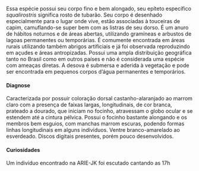 ﻿Essa espécie possui seu corpo fino e bem alongado, seu <glossario>epíteto específico</glossario> *squalirostris* significa rosto de tubarão. Seu corpo é desenhado especialmente para o lugar onde vive, estão associadas à touceiras de capim, camuflando-se super bem com as listras de seu dorso. É um anuro de hábitos noturnos e de áreas abertas, utilizando gramíneas e arbustos de lagoas permanentes ou temporárias. É comumente encontrada em áreas rurais utilizando também abrigos artificiais e já foi observada reproduzindo em açudes e áreas antropizadas.
Possui uma ampla distribuição geográfica tanto no Brasil como em outros países e não é considerada uma espécie com ameaças diretas. A desova é submersa e aderida à vegetação e pode ser encontrada em pequenos corpos d’água permanentes e temporários. 


#### Diagnose
Caracterizada por possuir coloração dorsal castanho-alaranjado ao marrom claro com a presença de faixas largas, longitudinais, de cor branca, prateado a dourado, que iniciam no focinho, atravessam o globo ocular e se estendem até a cintura pélvica. Possui o focinho bastante alongando e os membros bem esguios, com manchas marrom escuras, podendo formas linhas longitudinais em alguns indivíduos. Ventre branco-amarelado ao esverdeado. Discos digitais presentes, porém pouco desenvolvidos. 


#### Curiosidades
Um indivíduo encontrado na ARIE-JK foi escutado cantando as 17h